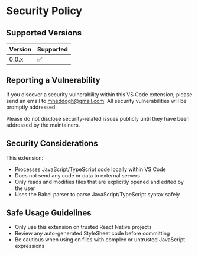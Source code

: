 # Security Policy

## Supported Versions

| Version | Supported          |
| ------- | ------------------ |
| 0.0.x   | :white_check_mark: |

## Reporting a Vulnerability

If you discover a security vulnerability within this VS Code extension, please send an email to mheddogh@gmail.com. All security vulnerabilities will be promptly addressed.

Please do not disclose security-related issues publicly until they have been addressed by the maintainers.

## Security Considerations

This extension:

- Processes JavaScript/TypeScript code locally within VS Code
- Does not send any code or data to external servers
- Only reads and modifies files that are explicitly opened and edited by the user
- Uses the Babel parser to parse JavaScript/TypeScript syntax safely

## Safe Usage Guidelines

- Only use this extension on trusted React Native projects
- Review any auto-generated StyleSheet code before committing
- Be cautious when using on files with complex or untrusted JavaScript expressions
